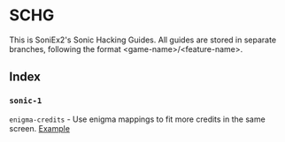 # SCHG

This is SoniEx2's Sonic Hacking Guides. All guides are stored in separate branches, following the format \<game-name\>/\<feature-name\>.

## Index

### `sonic-1`

`enigma-credits` - Use enigma mappings to fit more credits in the same screen. [Example](http://i.imgur.com/v4GwVG2.png)
